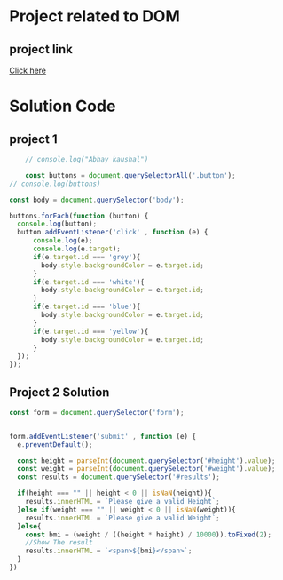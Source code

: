 <!-- MD = Mark Down file -->

# Project related to DOM

## project link
[Click here](https://stackblitz.com/edit/dom-project-chaiaurcode?file=index.html)


# Solution Code

## project 1

``` JavaScript
    // console.log("Abhay kaushal")

    const buttons = document.querySelectorAll('.button');
// console.log(buttons)

const body = document.querySelector('body');

buttons.forEach(function (button) {
  console.log(button);
  button.addEventListener('click' , function (e) {
      console.log(e);
      console.log(e.target);
      if(e.target.id === 'grey'){
        body.style.backgroundColor = e.target.id;
      }
      if(e.target.id === 'white'){
        body.style.backgroundColor = e.target.id;
      }
      if(e.target.id === 'blue'){
        body.style.backgroundColor = e.target.id;
      }
      if(e.target.id === 'yellow'){
        body.style.backgroundColor = e.target.id;
      }
  });
});

```



## Project 2 Solution

``` javaScript
const form = document.querySelector('form');


form.addEventListener('submit' , function (e) {
  e.preventDefault();

  const height = parseInt(document.querySelector('#height').value);
  const weight = parseInt(document.querySelector('#weight').value);
  const results = document.querySelector('#results');

  if(height === "" || height < 0 || isNaN(height)){
    results.innerHTML = `Please give a valid Height`;
  }else if(weight === "" || weight < 0 || isNaN(weight)){
    results.innerHTML = `Please give a valid Weight`;
  }else{
    const bmi = (weight / ((height * height) / 10000)).toFixed(2);
    //Show The result
    results.innerHTML = `<span>${bmi}</span>`;
  }
})

```